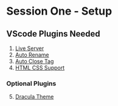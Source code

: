 
# Session One - Setup

## VScode Plugins Needed
1) [Live Server](https://marketplace.visualstudio.com/items?itemName=ritwickdey.LiveServer)
2) [Auto Rename](https://marketplace.visualstudio.com/items?itemName=formulahendry.auto-rename-tag) 
3) [Auto Close Tag](https://marketplace.visualstudio.com/items?itemName=formulahendry.auto-close-tag)
4) [HTML CSS Support](https://marketplace.visualstudio.com/items?itemName=ecmel.vscode-html-css)

### Optional Plugins
5) [Dracula Theme](https://marketplace.visualstudio.com/items?itemName=dracula-theme.theme-dracula)